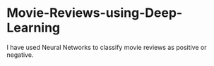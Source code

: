 # Movie-Reviews-using-Deep-Learning

I have used Neural Networks to classify movie reviews as positive or negative.
